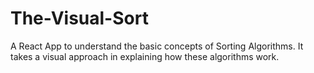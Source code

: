 # The-Visual-Sort
A React App to understand the basic concepts of Sorting Algorithms. It takes a visual approach in explaining how these algorithms work.
